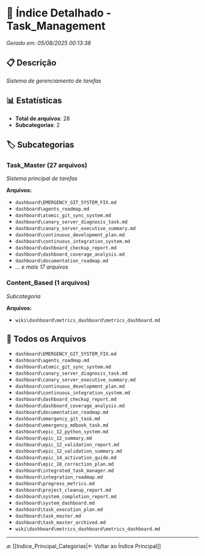 # 📂 Índice Detalhado - Task_Management

*Gerado em: 05/08/2025 00:13:38*

## 📋 Descrição
*Sistema de gerenciamento de tarefas*

## 📊 Estatísticas
- **Total de arquivos**: 28
- **Subcategorias**: 2

## 🏷️ Subcategorias

### Task_Master (27 arquivos)
*Sistema principal de tarefas*

**Arquivos:**
- `dashboard\EMERGENCY_GIT_SYSTEM_FIX.md`
- `dashboard\agents_roadmap.md`
- `dashboard\atomic_git_sync_system.md`
- `dashboard\canary_server_diagnosis_task.md`
- `dashboard\canary_server_executive_summary.md`
- `dashboard\continuous_development_plan.md`
- `dashboard\continuous_integration_system.md`
- `dashboard\dashboard_checkup_report.md`
- `dashboard\dashboard_coverage_analysis.md`
- `dashboard\documentation_roadmap.md`
- *... e mais 17 arquivos*

### Content_Based (1 arquivos)
*Subcategoria*

**Arquivos:**
- `wiki\dashboard\metrics_dashboard\metrics_dashboard.md`

## 📁 Todos os Arquivos

- `dashboard\EMERGENCY_GIT_SYSTEM_FIX.md`
- `dashboard\agents_roadmap.md`
- `dashboard\atomic_git_sync_system.md`
- `dashboard\canary_server_diagnosis_task.md`
- `dashboard\canary_server_executive_summary.md`
- `dashboard\continuous_development_plan.md`
- `dashboard\continuous_integration_system.md`
- `dashboard\dashboard_checkup_report.md`
- `dashboard\dashboard_coverage_analysis.md`
- `dashboard\documentation_roadmap.md`
- `dashboard\emergency_git_task.md`
- `dashboard\emergency_mdbook_task.md`
- `dashboard\epic_12_python_system.md`
- `dashboard\epic_12_summary.md`
- `dashboard\epic_12_validation_report.md`
- `dashboard\epic_12_validation_summary.md`
- `dashboard\epic_14_activation_guide.md`
- `dashboard\epic_18_correction_plan.md`
- `dashboard\integrated_task_manager.md`
- `dashboard\integration_roadmap.md`
- `dashboard\progress_metrics.md`
- `dashboard\project_cleanup_report.md`
- `dashboard\system_completion_report.md`
- `dashboard\system_dashboard.md`
- `dashboard\task_execution_plan.md`
- `dashboard\task_master.md`
- `dashboard\task_master_archived.md`
- `wiki\dashboard\metrics_dashboard\metrics_dashboard.md`

---

🔙 [[Indice_Principal_Categorias|← Voltar ao Índice Principal]]